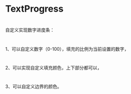 # TextProgress
#
自定义实现数字进度条：
#
1、可以自定义数字（0-100），填充的比例为当前设置的数字，
#
2、可以实现自定义填充颜色，上下部分都可以，
#
3、可以自定义边界的颜色。

